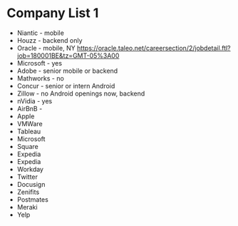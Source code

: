 Company List 1
===============
* Niantic - mobile 
* Houzz - backend only
* Oracle - mobile, NY https://oracle.taleo.net/careersection/2/jobdetail.ftl?job=180001BE&tz=GMT-05%3A00
* Microsoft - yes
* Adobe - senior mobile or backend
* Mathworks - no
* Concur - senior or intern Android
* Zillow - no Android openings now, backend
* nVidia - yes
* AirBnB - 
* Apple
* VMWare
* Tableau
* Microsoft
* Square
* Expedia
* Expedia
* Workday
* Twitter
* Docusign
* Zenifits
* Postmates
* Meraki
* Yelp
